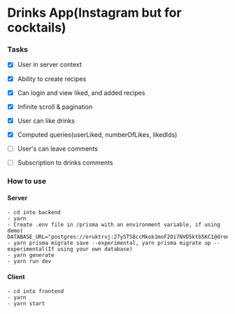 # Drinks App(Instagram but for cocktails)

### Tasks
  - [x] User in server context
  - [x] Ability to create recipes
  - [x] Can login and view liked, and added recipes
  - [x] Infinite scroll & pagination
  - [x] User can like drinks
  - [x] Computed queries(userLiked, numberOfLikes, likedIds)
  - [ ] User's can leave comments
  - [ ] Subscription to drinks comments


### How to use 
  #### Server
    - cd into backend
    - yarn 
    - Create .env file in /prisma with an environment variable, if using demo( DATABASE_URL="postgres://eruktrvj:27ySTS8ccMkok1moF2Oi7NVD5ktb5KC1@drona.db.elephantsql.com:5432/eruktrvj")
    - yarn prisma migrate save --experimental, yarn prisma migrate up --experimental(If using your own database)
    - yarn generate
    - yarn run dev
  #### Client
    - cd into frontend
    - yarn 
    - yarn start
